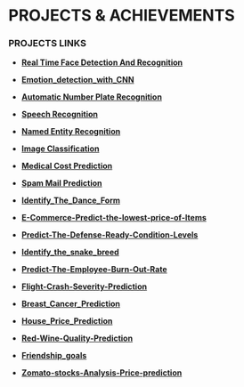 # PROJECTS & ACHIEVEMENTS

 ### PROJECTS LINKS
  - **[Real Time Face Detection And Recognition](https://github.com/Itspravin08/Real-Time-Face-Detection-Recognition-#Real_Time_Face_Detection_And_Recognition)**
  - **[Emotion_detection_with_CNN](https://github.com/Itspravin08/Emotion_detection_Using_CNN#Emotion_detection_with_CNN)**
  - **[Automatic Number Plate Recognition](https://github.com/Itspravin08/Automatic-Number-Plate-Recognition-Model/blob/main/Car_number_recognition_system.ipynb#Automatic_Number_Plate_Recognition)**
  - **[Speech Recognition](https://github.com/Itspravin08/Speech-Recognition#Speech_Recognitio)**
  - **[Named Entity Recognition](https://github.com/Itspravin08/Named-Entity-Recognition-NER-Using-NLP#Named_Entity_Recognition)**
  - **[Image Classification](https://github.com/Itspravin08/Image-classification-using-CNN#Image_Classificatio)**
  - **[Medical Cost Prediction]( https://github.com/Itspravin08/Medical-Cost-Prediction-using-machine-Learning#Medical_Cost_Prediction)**
  - **[Spam Mail Prediction](https://github.com/Itspravin08/Spam-Mail-Prediction-With-Machine-Learning)**
  
  
 - **[Identify_The_Dance_Form](https://github.com/Itspravin08/Identify-The-Dance-Form/blob/main/Dance_From%20(2).ipynb#Identify_The_Dance_Form)**
 - **[E-Commerce-Predict-the-lowest-price-of-Items](https://github.com/Itspravin08/E-Commerce-Predict-the-lowest-price-of-Items#E-Commerce-Predict-the-lowest-price-of-Items)**
 - **[Predict-The-Defense-Ready-Condition-Levels](https://github.com/Itspravin08/Predict-The-Defense-Ready-Condition-Levels/blob/main/Defense_Ready_Condition_Levels_Prediction.ipynb#Predict-The-Defense-Ready-Condition-Levels)**
 - **[Identify_the_snake_breed ](https://github.com/Itspravin08/Identify-the-snake-breed-/blob/main/Identify_the_snake_breed.ipynb#Identify_the_snake_breed)**
 - **[Predict-The-Employee-Burn-Out-Rate](https://github.com/Itspravin08/Predict-The-Employee-Burn-Out-Rate/blob/main/Employee_Burn_Rate_Prediction.ipynb#Predict-The-Employee-Burn-Out-Rate)**


 - **[Flight-Crash-Severity-Prediction](https://github.com/Itspravin08/Flight-Crash-Severity-Prediction#Flight-Crash-Severity-Prediction)**

- **[Breast_Cancer_Prediction](https://github.com/Itspravin08/Breast-Cancer-Prediction-Using-Machine-Learning/blob/main/Breast_Cancer_Prediction.ipynb#Breast_Cancer_Prediction)**

 - **[House_Price_Prediction](https://github.com/Itspravin08/House-Price-Prediction-Using-Machine-Learning/blob/main/House_Price_Prediction.ipynb#House_Price_Prediction)**
 - **[Red-Wine-Quality-Prediction](https://github.com/Itspravin08/Red-Wine-Quality-Prediction-using-Machine-Learning#/Red_Wine_Quality_Prediction)**

- **[Friendship_goals](https://github.com/Itspravin08/Friendship-goals/blob/main/Friendship_goals.ipynb#Friendship_goals)**
- **[Zomato-stocks-Analysis-Price-prediction](https://github.com/Itspravin08/Zomato-stocks-Analysis-Price-prediction#Zomato-stocks-Analysis-Price-prediction)**


